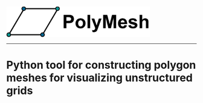 <img src="https://github.com/NCAR/geocat-scratch/blob/main/polymesh/docs/logo.png" data-canonical-src="https://github.com/NCAR/geocat-scratch/blob/main/polymesh/docs/logo.png" width="380"/><br>

-----------------

# Python tool for constructing polygon meshes for visualizing unstructured grids
